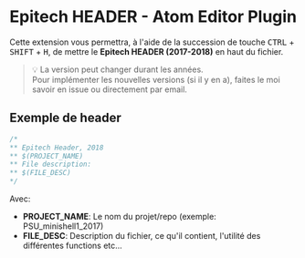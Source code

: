 # Epitech HEADER - Atom Editor Plugin

Cette extension vous permettra, à l'aide de la succession de touche <kbd>CTRL</kbd> + <kbd>SHIFT</kbd> + <kbd>H</kbd>,
de mettre le **Epitech HEADER (2017-2018)** en haut du fichier.

> :bulb: La version peut changer durant les années.<br />
> Pour implémenter les nouvelles versions (si il y en a), faites le moi savoir en issue ou directement par email.

## Exemple de header

```c
/*
** Epitech Header, 2018
** $(PROJECT_NAME)
** File description:
** $(FILE_DESC)
*/
```

Avec:
  - **PROJECT_NAME**: Le nom du projet/repo (exemple: PSU_minishell1_2017)
  - **FILE_DESC**: Description du fichier, ce qu'il contient, l'utilité des différentes functions etc...
